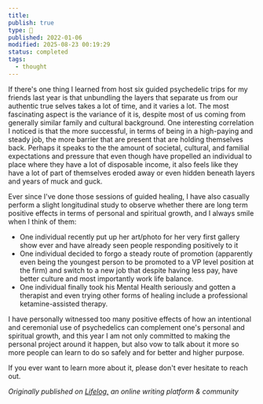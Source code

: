 ```yaml
---
title:
publish: true
type: 🌳
published: 2022-01-06
modified: 2025-08-23 00:19:29
status: completed
tags:
  - thought
---
```

 If there's one thing I learned from host six guided psychedelic trips for my friends last year is that unbundling the layers that separate us from our authentic true selves takes a lot of time, and it varies a lot. The most fascinating aspect is the variance of it is, despite most of us coming from generally similar family and cultural background. One interesting correlation I noticed is that the more successful, in terms of being in a high-paying and steady job, the more  barrier that are present that are holding themselves back. Perhaps it speaks to the the amount of societal, cultural, and familial expectations and pressure that even though have propelled an individual to place where they have a lot of disposable income, it also feels like they have a lot of part of themselves eroded away or even hidden beneath layers and years of muck and guck. 

Ever since I've done those sessions of guided healing, I have also casually perform a slight longitudinal study to observe whether there are long term positive effects in terms of personal and spiritual growth, and I always smile when I think of them: 
- One individual recently put up her art/photo for her very first gallery show ever and have already seen people responding positively to it
- One individual decided to forgo a steady route of promotion (apparently even being the youngest person to be promoted to a VP level position at the firm) and switch to a new job that despite having less pay, have better culture and most importantly work life balance.
- One individual finally took his Mental Health seriously and gotten a therapist and even trying other forms of healing include a professional ketamine-assisted therapy.

I have personally witnessed too many positive effects of how an intentional and ceremonial use of psychedelics can complement one's personal and spiritual growth, and this year I am not only committed to making the personal project around it happen, but also vow to talk about it more so more people can learn to do so safely and for better and higher purpose.

If you ever want to learn more about it, please don't ever hesitate to reach out.

*Originally published on [Lifelog,](https://golifelog.com/) an online writing platform & community*